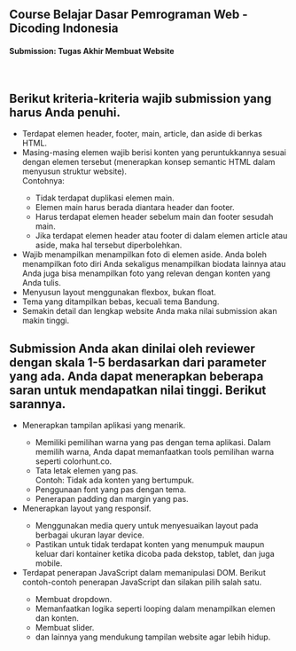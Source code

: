 ## Course Belajar Dasar Pemrograman Web - Dicoding Indonesia
#### Submission: Tugas Akhir Membuat Website 
<br>

## Berikut kriteria-kriteria wajib submission yang harus Anda penuhi.

<ul>
  <li>Terdapat elemen header, footer, main, article, dan aside di berkas HTML.</li>
  <li>Masing-masing elemen wajib berisi konten yang peruntukkannya sesuai dengan elemen tersebut (menerapkan konsep semantic HTML dalam menyusun struktur website).<br>Contohnya:</li>
    <ul>
      <li>Tidak terdapat duplikasi elemen main.</li>
      <li>Elemen main harus berada diantara header dan footer.</li>
      <li>Harus terdapat elemen header sebelum main dan footer sesudah main.</li>
      <li>Jika terdapat elemen header atau footer di dalam elemen article atau aside, maka hal tersebut diperbolehkan.</li>
    </ul>
  <li>Wajib menampilkan menampilkan foto di elemen aside. Anda boleh menampilkan foto diri Anda sekaligus menampilkan biodata lainnya atau Anda juga bisa menampilkan foto yang relevan dengan konten yang Anda tulis.</li>
  <li>Menyusun layout menggunakan flexbox, bukan float.</li>
  <li>Tema yang ditampilkan bebas, kecuali tema Bandung.</li>
  <li>Semakin detail dan lengkap website Anda maka nilai submission akan makin tinggi.</li>
</ul>

## Submission Anda akan dinilai oleh reviewer dengan skala 1-5 berdasarkan dari parameter yang ada. Anda dapat menerapkan beberapa saran untuk mendapatkan nilai tinggi. Berikut sarannya.

<ul>
  <li>Menerapkan tampilan aplikasi yang menarik.</li>
    <ul>
      <li>Memiliki pemilihan warna yang pas dengan tema aplikasi. Dalam memilih warna, Anda dapat memanfaatkan tools pemilihan warna seperti colorhunt.co.</li>
      <li>Tata letak elemen yang pas.<br>Contoh: Tidak ada konten yang bertumpuk.</li>
      <li>Penggunaan font yang pas dengan tema.</li>
      <li>Penerapan padding dan margin yang pas.</li>
    </ul>
  <li>Menerapkan layout yang responsif.</li>
    <ul>
      <li>Menggunakan media query untuk menyesuaikan layout pada berbagai ukuran layar device.</li>
      <li>Pastikan untuk tidak terdapat konten yang menumpuk maupun keluar dari kontainer ketika dicoba pada dekstop, tablet, dan juga mobile.</li>
    </ul>
  <li>Terdapat penerapan JavaScript dalam memanipulasi DOM. Berikut contoh-contoh penerapan JavaScript dan silakan pilih salah satu.</li>
    <ul>
      <li>Membuat dropdown.</li>
      <li>Memanfaatkan logika seperti looping dalam menampilkan elemen dan konten.</li>
      <li>Membuat slider.</li>
      <li>dan lainnya yang mendukung tampilan website agar lebih hidup.</li>
    </ul>
</ul>

